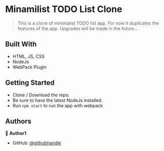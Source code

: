 # Minamilist TODO List Clone

> This is a clone of minimalist TODO list app. For now it duplicates the features of the app. Upgrades will be made in the future...


## Built With

- HTML, JS, CSS
- NodeJs
- WebPack Plugin


## Getting Started

- Clone / Download the repo.
- Be sure to have the latest NodeJs installed.
- Run `npm start` to run the app with webpack


## Authors

👤 **Author1**

- GitHub: [@githubhandle](https://github.com/sireclifford)

